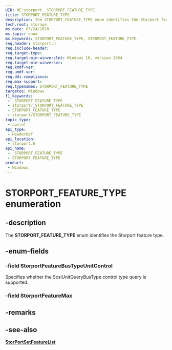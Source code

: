 ```yaml
---
UID: NE:storport._STORPORT_FEATURE_TYPE
title: STORPORT_FEATURE_TYPE
description: The STORPORT_FEATURE_TYPE enum identifies the Storport feature type.
tech.root: storage
ms.date: 03/24/2020
ms.topic: enum
ms.keywords: STORPORT_FEATURE_TYPE, STORPORT_FEATURE_TYPE,
req.header: storport.h
req.include-header: 
req.target-type: 
req.target-min-winverclnt: Windows 10, version 2004
req.target-min-winversvr: 
req.kmdf-ver: 
req.umdf-ver: 
req.ddi-compliance: 
req.max-support: 
req.typenames: STORPORT_FEATURE_TYPE
targetos: Windows
f1_keywords:
 - _STORPORT_FEATURE_TYPE
 - storport/_STORPORT_FEATURE_TYPE
 - STORPORT_FEATURE_TYPE
 - storport/STORPORT_FEATURE_TYPE
topic_type:
 - apiref
api_type:
 - HeaderDef
api_location:
 - storport.h
api_name:
 - _STORPORT_FEATURE_TYPE
 - STORPORT_FEATURE_TYPE
product:
 - Windows
---
```


# STORPORT_FEATURE_TYPE enumeration


## -description

The **STORPORT_FEATURE_TYPE** enum identifies the Storport feature type.

## -enum-fields

### -field StorportFeatureBusTypeUnitControl

Specifies whether the ScsiUnitQueryBusType control type query is supported.

### -field StorportFeatureMax

## -remarks

## -see-also

[**StorPortSetFeatureList**](nf-storport-storportsetfeaturelist.md)

